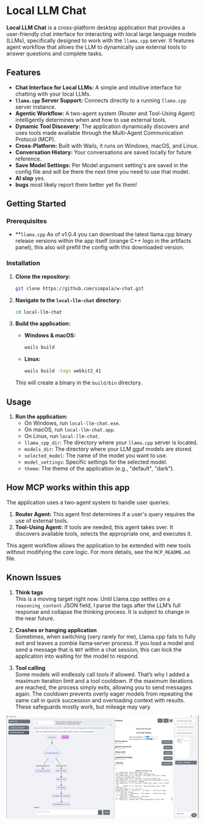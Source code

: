 # Local LLM Chat

**Local LLM Chat** is a cross-platform desktop application that provides a user-friendly chat interface for interacting with local large language models (LLMs), specifically designed to work with the `llama.cpp` server. It features agent workflow that allows the LLM to dynamically use external tools to answer questions and complete tasks.

## Features

*   **Chat Interface for Local LLMs:** A simple and intuitive interface for chatting with your local LLMs.
*   **`llama.cpp` Server Support:** Connects directly to a running `llama.cpp` server instance.
*   **Agentic Workflow:** A two-agent system (Router and Tool-Using Agent) intelligently determines when and how to use external tools.
*   **Dynamic Tool Discovery:** The application dynamically discovers and uses tools made available through the Multi-Agent Communication Protocol (MCP).
*   **Cross-Platform:** Built with Wails, it runs on Windows, macOS, and Linux.
*   **Conversation History:** Your conversations are saved locally for future reference.
*   **Save Model Settings:** Per Model argument setting's are saved in the config file and will be there the next time you need to use that model.
*   **AI slop** yes.
*   **bugs** most likely report them better yet fix them!
## Getting Started

### Prerequisites

*   **`llama.cpp` As of v1.0.4 you can download the latest llama.cpp binary release versions within the app itself (orange C++ logo in the artifacts panel), this also will prefill the config with this downloaded version.

### Installation

1.  **Clone the repository:**
    ```bash
    git clone https://github.com/simpala/w-chat.git
    ```
2.  **Navigate to the `local-llm-chat` directory:**
    ```bash
    cd local-llm-chat
    ```
3.  **Build the application:**

    *   **Windows & macOS:**
        ```bash
        wails build
        ```
    *   **Linux:** 
        ```bash
        wails build -tags webkit2_41
        ```
    This will create a binary in the `build/bin` directory.

## Usage

1.  **Run the application:**
    *   On Windows, run `local-llm-chat.exe`.
    *   On macOS, run `local-llm-chat.app`.
    *   On Linux, run `local-llm-chat`.
    *   `llama_cpp_dir`: The directory where your `llama.cpp` server is located.
    *   `models_dir`: The directory where your LLM gguf models are stored.
    *   `selected_model`: The name of the model you want to use.
    *   `model_settings`: Specific settings for the selected model.
    *   `theme`: The theme of the application (e.g., "default", "dark").

## How MCP works within this app

The application uses a two-agent system to handle user queries:

1.  **Router Agent:** This agent first determines if a user's query requires the use of external tools.
2.  **Tool-Using Agent:** If tools are needed, this agent takes over. It discovers available tools, selects the appropriate one, and executes it.

This agent workflow allows the application to be extended with new tools without modifying the core logic. For more details, see the `MCP_README.md` file.

## Known Issues

1. **Think tags**  
   This is a moving target right now. Until Llama.cpp settles on a `reasoning_content` JSON field, I parse the tags after the LLM’s full response and collapse the thinking process. It is subject to change in the near future.

2. **Crashes or hanging application**  
   Sometimes, when switching (very rarely for me), Llama.cpp fails to fully exit and leaves a zombie llama‑server process. If you load a model and send a message that is `NOT` within a chat session, this can lock the application into waiting for the model to respond.

3. **Tool calling**  
   Some models will endlessly call tools if allowed. That’s why I added a maximum iteration limit and a tool cooldown. If the maximum iterations are reached, the process simply exits, allowing you to send messages again. The cooldown prevents overly eager models from repeating the same call in quick succession and overloading context with results. These safeguards mostly work, but mileage may vary


![App Screenshot](screen_shot.png)
